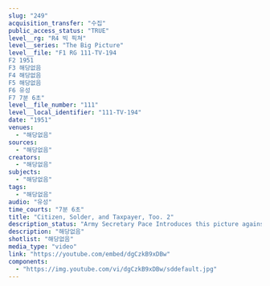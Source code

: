 ```yaml
---
slug: "249"
acquisition_transfer: "수집"
public_access_status: "TRUE"
level__rg: "R4 빅 픽쳐"
level__series: "The Big Picture"
level__file: "F1 RG 111-TV-194
F2 1951
F3 해당없음
F4 해당없음
F5 해당없음
F6 유성
F7 7분 6초"
level__file_number: "111"
level__local_identifier: "111-TV-194"
date: "1951"
venues: 
  - "해당없음"
sources: 
  - "해당없음"
creators: 
  - "해당없음"
subjects: 
  - "해당없음"
tags: 
  - "해당없음"
audio: "유성"
time_courts: "7분 6초"
title: "Citizen, Solder, and Taxpayer, Too. 2"
description_status: "Army Secretary Pace Introduces this picture against waste in the Army and how the Army combats waste in manpower, resources and equipment."
description: "해당없음"
shotlist: "해당없음"
media_type: "video"
link: "https://youtube.com/embed/dgCzkB9xDBw"
components: 
  - "https://img.youtube.com/vi/dgCzkB9xDBw/sddefault.jpg"
---
```

